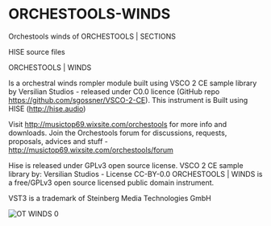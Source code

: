 # ORCHESTOOLS-WINDS
Orchestools winds of ORCHESTOOLS | SECTIONS

HISE source files

ORCHESTOOLS | WINDS

Is a orchestral winds rompler module built using VSCO 2 CE sample library by Versilian Studios - released under C0.0 licence (GitHub repo https://github.com/sgossner/VSCO-2-CE). This instrument is Built using HISE (http://hise.audio)

Visit http://musictop69.wixsite.com/orchestools for more info and downloads. Join the Orchestools forum for discussions, requests, proposals, advices and stuff - http://musictop69.wixsite.com/orchestools/forum

Hise is released under GPLv3 open source license. 
VSCO 2 CE sample library by: Versilian Studios - License CC-BY-0.0
ORCHESTOOLS | WINDS is a free/GPLv3 open source licensed public domain instrument.

VST3 is a trademark of Steinberg Media Technologies GmbH

![OT WINDS 0](https://user-images.githubusercontent.com/44969792/122606789-ca626b80-d079-11eb-8801-8795b422b45c.jpg)
